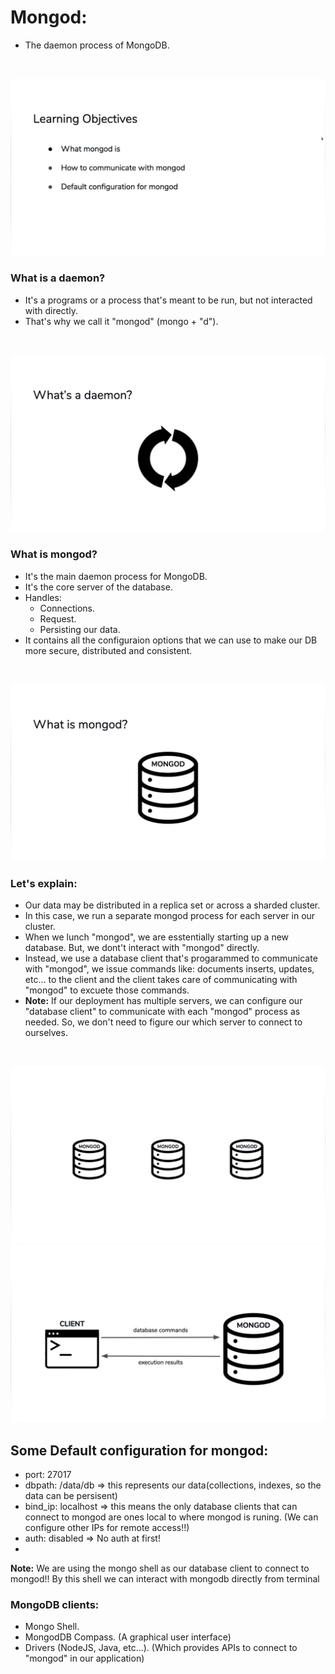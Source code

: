 # Mongod:
- The daemon process of MongoDB.
<br/>

![test](https://raw.githubusercontent.com/AhmedElgaidi/my-mongodb-university-notes/main/public/cluster_adminstration/mongod/1.png)

### What is a daemon?
- It's a programs or a process that's meant to be run, but not interacted with directly.
- That's why we call it "mongod" (mongo + "d").

<br/>

![test](https://raw.githubusercontent.com/AhmedElgaidi/my-mongodb-university-notes/main/public/cluster_adminstration/mongod/2.png)

### What is mongod?
- It's the main daemon process for MongoDB.
- It's the core server of the database.
- Handles:
    - Connections.
    - Request.
    - Persisting our data.
- It contains all the configuraion options that we can use to make our DB more secure, distributed and consistent.

<br/>

![test](https://raw.githubusercontent.com/AhmedElgaidi/my-mongodb-university-notes/main/public/cluster_adminstration/mongod/3.png)


### Let's explain:
- Our data may be distributed in a replica set or across a sharded cluster.
- In this case, we run a separate mongod process for each server in our cluster.
- When we lunch "mongod", we are esstentially starting up a new database. But, we dont't interact with "mongod" directly.
- Instead, we use a database client that's progarammed to communicate with "mongod", we issue commands like: documents inserts, updates, etc... to the client and the client takes care of communicating with "mongod" to excuete those commands.
- **Note:** If our deployment has multiple servers, we can configure our "database client" to communicate with each "mongod" process as needed. So, we don't need to figure our which server to connect to ourselves. 
<br/>

![test](https://raw.githubusercontent.com/AhmedElgaidi/my-mongodb-university-notes/main/public/cluster_adminstration/mongod/4.png)
![test](https://raw.githubusercontent.com/AhmedElgaidi/my-mongodb-university-notes/main/public/cluster_adminstration/mongod/5.png)


## Some Default configuration for mongod:
- port: 27017
- dbpath: /data/db => this represents our data(collections, indexes, so the data can be persisent)
- bind_ip: localhost => this means the only database clients that can connect to mongod are ones local to where mongod is runing. (We can configure other IPs for remote access!!)
- auth: disabled => No auth at first!
- 

**Note:** We are using the mongo shell as our database client to connect to mongod!! By this shell we can interact with mongodb directly from terminal

### MongoDB clients:
- Mongo Shell.
- MongodDB Compass. (A graphical user interface)
- Drivers (NodeJS, Java, etc...). (Which provides APIs to connect to "mongod" in our application)